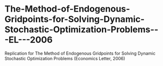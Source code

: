 # The-Method-of-Endogenous-Gridpoints-for-Solving-Dynamic-Stochastic-Optimization-Problems---EL---2006
 Replication for The Method of Endogenous Gridpoints for Solving Dynamic Stochastic Optimization Problems (Economics Letter, 2006)
